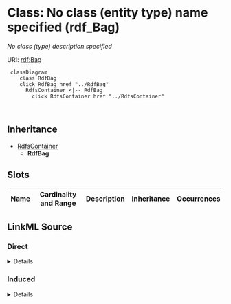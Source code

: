 

# Class: No class (entity type) name specified (rdf_Bag)


_No class (type) description specified_







URI: [rdf:Bag](http://www.w3.org/1999/02/22-rdf-syntax-ns#Bag)






```mermaid
 classDiagram
    class RdfBag
    click RdfBag href "../RdfBag"
      RdfsContainer <|-- RdfBag
        click RdfsContainer href "../RdfsContainer"
      
      
```





## Inheritance
* [RdfsContainer](../classes/RdfsContainer.md)
    * **RdfBag**



## Slots

| Name | Cardinality and Range | Description | Inheritance | Occurrences |
| ---  | --- | --- | --- | --- |














## LinkML Source

<!-- TODO: investigate https://stackoverflow.com/questions/37606292/how-to-create-tabbed-code-blocks-in-mkdocs-or-sphinx -->

### Direct

<details>

```yaml
name: rdf_Bag
conforms_to: No schema conformance document specified
description: No class (type) description specified
title: No class (entity type) name specified
from_schema: sawgraph-kg
rank: 1000
is_a: rdfs_Container
class_uri: rdf:Bag

```
</details>

### Induced

<details>

```yaml
name: rdf_Bag
conforms_to: No schema conformance document specified
description: No class (type) description specified
title: No class (entity type) name specified
from_schema: sawgraph-kg
rank: 1000
is_a: rdfs_Container
class_uri: rdf:Bag

```
</details>